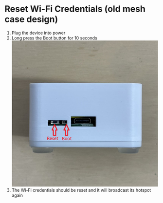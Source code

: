 # Reset Wi-Fi Credentials (old mesh case design)

1. Plug the device into power
2. Long press the Boot button for 10 seconds<br> ![AIR-1 Boot-Reset Red.png](../assets/air-1-boot-reset-red_1.png)
3. The Wi-Fi credentials should be reset and it will broadcast its hotspot again